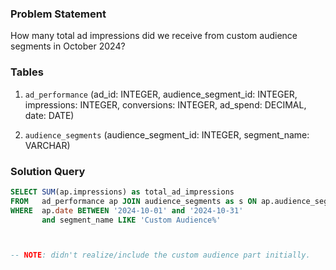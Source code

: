 ### Problem Statement

How many total ad impressions did we receive from custom audience segments in October 2024?


### Tables

1. `ad_performance` (ad_id: INTEGER, audience_segment_id: INTEGER, impressions: INTEGER, conversions: INTEGER, ad_spend: DECIMAL, date: DATE)

2. `audience_segments` (audience_segment_id: INTEGER, segment_name: VARCHAR)


### Solution Query

```sql
SELECT SUM(ap.impressions) as total_ad_impressions
FROM   ad_performance ap JOIN audience_segments as s ON ap.audience_segment_id=s.audience_segment_id
WHERE  ap.date BETWEEN '2024-10-01' and '2024-10-31'
       and segment_name LIKE 'Custom Audience%'



-- NOTE: didn't realize/include the custom audience part initially.
```